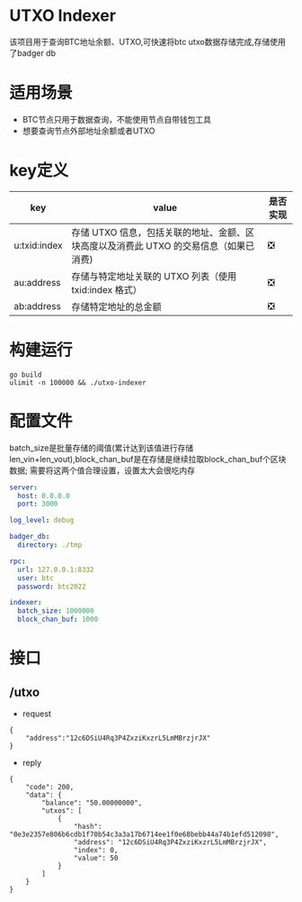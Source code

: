 # UTXO Indexer
该项目用于查询BTC地址余额、UTXO,可快速将btc utxo数据存储完成,存储使用了badger db

# 适用场景
- BTC节点只用于数据查询，不能使用节点自带钱包工具
- 想要查询节点外部地址余额或者UTXO


# key定义

| key          | value          | 是否实现|
|--------------|----------------| ---|
| u:txid:index | 存储 UTXO 信息，包括关联的地址、金额、区块高度以及消费此 UTXO 的交易信息（如果已消费)  |❎|
| au:address   | 存储与特定地址关联的 UTXO 列表（使用 txid:index 格式）            |❎|
| ab:address   | 存储特定地址的总金额           |❎|

# 构建运行
```
go build
ulimit -n 100000 && ./utxo-indexer
```

# 配置文件
batch_size是批量存储的阈值(累计达到该值进行存储 len_vin+len_vout),block_chan_buf是在存储是继续拉取block_chan_buf个区块数据;
需要将这两个值合理设置，设置太大会很吃内存
```yaml
server:
  host: 0.0.0.0
  port: 3000

log_level: debug

badger_db:
  directory: ./tmp

rpc:
  url: 127.0.0.1:8332
  user: btc
  password: btc2022

indexer:
  batch_size: 1000000
  block_chan_buf: 1000

```


# 接口
## /utxo 
- request
```
{
    "address":"12c6DSiU4Rq3P4ZxziKxzrL5LmMBrzjrJX"
}
```
- reply
```
{
    "code": 200,
    "data": {
        "balance": "50.00000000",
        "utxos": [
            {
                "hash": "0e3e2357e806b6cdb1f70b54c3a3a17b6714ee1f0e68bebb44a74b1efd512098",
                "address": "12c6DSiU4Rq3P4ZxziKxzrL5LmMBrzjrJX",
                "index": 0,
                "value": 50
            }
        ]
    }
}
```